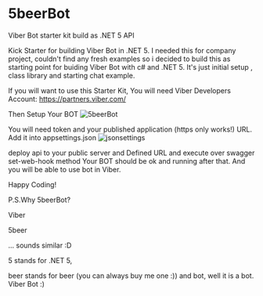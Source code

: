 # 5beerBot
Viber Bot starter kit build as .NET 5 API


Kick Starter for building Viber Bot in .NET 5.
I needed this for company project, couldn't find any fresh examples so i decided to build this as starting point for buiding Viber Bot with c# and .NET 5.
It's just initial setup , class library and starting chat example.

If you will want to use this Starter Kit, You will need Viber Developers Account:
https://partners.viber.com/

Then Setup Your BOT
![5beerBot](https://user-images.githubusercontent.com/13236644/100236990-a2b98380-2f2e-11eb-93e7-b1f046fed3db.png)


You will need token and your published application (https only works!) URL.
Add it into appsettings.json
![jsonsettings](https://user-images.githubusercontent.com/13236644/100237246-f4620e00-2f2e-11eb-8887-7a8e19d838c9.png)

deploy api to your public server and Defined URL and execute over swagger set-web-hook method
Your BOT should be ok and running after that. And you will be able to use bot in Viber.

Happy Coding!

P.S.Why 5beerBot?

Viber

5beer

... sounds similar :D

5 stands for .NET 5, 

beer stands for beer (you can always buy me one :)) 
and bot, well it is a bot. Viber Bot :)




